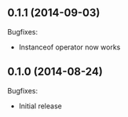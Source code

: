 ## 0.1.1 (2014-09-03)

Bugfixes:
  
  - Instanceof operator now works

## 0.1.0 (2014-08-24)

Bugfixes:

  - Initial release
